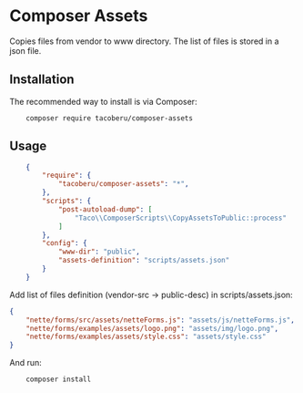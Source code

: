 Composer Assets
===============

Copies files from vendor to www directory. The list of files is stored in a json file.

Installation
------------

The recommended way to install is via Composer:

        composer require tacoberu/composer-assets



Usage
-----

```json
    {
    	"require": {
    		"tacoberu/composer-assets": "*",
    	},
        "scripts": {
            "post-autoload-dump": [
                "Taco\\ComposerScripts\\CopyAssetsToPublic::process"
            ]
        },
        "config": {
    		"www-dir": "public",
    		"assets-definition": "scripts/assets.json"
    	}
    }
```

Add list of files definition (vendor-src -> public-desc) in scripts/assets.json:
```json
{
	"nette/forms/src/assets/netteForms.js": "assets/js/netteForms.js",
	"nette/forms/examples/assets/logo.png": "assets/img/logo.png",
	"nette/forms/examples/assets/style.css": "assets/style.css"
}
```

And run:

        composer install
